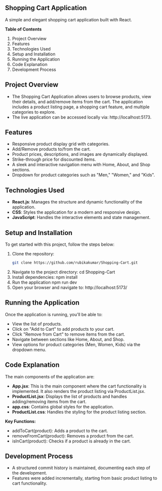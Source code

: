 ## Shopping Cart Application

A simple and elegant shopping cart application built with React.

**Table of Contents**

1. Project Overview
2. Features
3. Technologies Used
4. Setup and Installation
5. Running the Application
6. Code Explanation
7. Development Process

## Project Overview
- The Shopping Cart Application allows users to browse products, view their details, and add/remove items from the cart. The application includes a product listing page, a shopping cart feature, and multiple categories to explore.
- The live application can be accessed locally via: http://localhost:5173.

## Features 
- Responsive product display grid with categories.
- Add/Remove products to/from the cart.
- Product prices, descriptions, and images are dynamically displayed.
- Strike-through price for discounted items.
- A sleek and interactive navigation menu with Home, About, and Shop sections.
- Dropdown for product categories such as "Men," "Women," and "Kids".

## Technologies Used
- **React.js**: Manages the structure and dynamic functionality of the application.
- **CSS**: Styles the application for a modern and responsive design.
- **JavaScript**: Handles the interactive elements and state management.

## Setup and Installation
To get started with this project, follow the steps below:
1. Clone the repository:
   ```bash
   git clone https://github.com/rubikakumar/Shopping-Cart.git
2. Navigate to the project directory:
   cd Shopping-Cart
3. Install dependencies:
   npm install
4. Run the application
   npm run dev
5. Open your browser and navigate to:
   http://localhost:5173/

## Running the Application
Once the application is running, you'll be able to:
- View the list of products.
- Click on "Add to Cart" to add products to your cart.
- Click "Remove from Cart" to remove items from the cart.
- Navigate between sections like Home, About, and Shop.
- View options for product categories (Men, Women, Kids) via the dropdown menu.

## Code Explanation
The main components of the application are:
- **App.jsx**: This is the main component where the cart functionality is implemented. It also renders the product listing via ProductList.jsx.
- **ProductList.jsx**: Displays the list of products and handles adding/removing items from the cart.
- **app.css**: Contains global styles for the application.
- **ProductList.css**: Handles the styling for the product listing section.

**Key Functions:**
- addToCart(product): Adds a product to the cart.
- removeFromCart(product): Removes a product from the cart.
- isInCart(product): Checks if a product is already in the cart.

## Development Process
- A structured commit history is maintained, documenting each step of the development.
- Features were added incrementally, starting from basic product listing to cart functionality.
   
